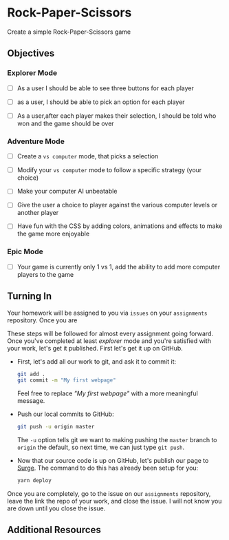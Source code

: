 # Rock-Paper-Scissors

Create a simple Rock-Paper-Scissors  game

## Objectives

### Explorer Mode

- [ ] As a user I should be able to see three buttons for each player
- [ ] as a user, I should be able to pick an option for each player
- [ ] As a user,after each player makes their selection, I should be told who won and the game should be over 


### Adventure Mode


- [ ] Create a `vs computer` mode, that picks a selection
- [ ] Modify your `vs computer` mode to follow a specific strategy (your choice) 
- [ ] Make your computer AI unbeatable
- [ ] Give the user a choice to player against the various computer levels or another player
- [ ] Have fun with the CSS by adding colors, animations and effects to make the game more enjoyable


### Epic Mode

- [ ] Your game is currently only 1 vs 1, add the ability to add more computer players to the game

## Turning In

Your homework will be assigned to you via `issues` on your `assignments` repository. Once you are

These steps will be followed for almost every assignment going forward. Once you've completed at least _explorer_ mode and you're satisfied with your work, let's get it published. First let's get it up on GitHub.

- First, let's add all our work to git, and ask it to commit it:

  ```sh
  git add .
  git commit -m "My first webpage"
  ```

  Feel free to replace _"My first webpage"_ with a more meaningful message.

- Push our local commits to GitHub:

  ```sh
  git push -u origin master
  ```

  The `-u` option tells git we want to making pushing the `master` branch to `origin` the default, so next time, we can just type `git push`.

- Now that our source code is up on GitHub, let's publish our page to [Surge](https://surge.sh). The command to do this has already been setup for you:

  ```sh
  yarn deploy
  ```

Once you are completely, go to the issue on our `assignments` repository, leave the link the repo of your work, and close the issue. I will not know you are down until you close the issue. 




## Additional Resources
